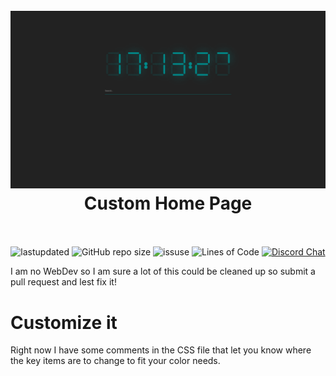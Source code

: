 <h1 align="center">
  <br>
  <img src="screenshots/001.png" alt="logo" width="700">
  <br>
  Custom Home Page
  <br>
  <br>
</h1>

<p align="center">
  <a><img alt="lastupdated" src="https://img.shields.io/github/repo-size/cowboy8625/customhomepage"></a>
  <a><img alt="GitHub repo size" src="https://img.shields.io/github/last-commit/cowboy8625/customhomepage"></a>
  <a><img alt="issuse" src="https://img.shields.io/github/issues/cowboy8625/customhomepage"></a>
  <a><img alt="Lines of Code" src="https://tokei.rs/b1/github/cowboy8625/customhomepage"></a>
  <a href="https://discord.gg/KwnGX8P"><img alt="Discord Chat" src="https://img.shields.io/discord/509849754155614230"></a>
</p>

I am no WebDev so I am sure a lot of this could be cleaned up so submit a pull request and lest fix it!

# Customize it

Right now I have some comments in the CSS file that let you know where the key items are to change
to fit your color needs.
